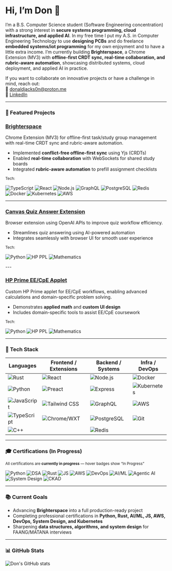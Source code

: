 # Hi, I’m Don 👋  

I’m a B.S. Computer Science student (Software Engineering concentration) with a strong interest in **secure systems programming, cloud infrastructure, and applied AI**. In my free time I put my A.S. in Computer Engineering Technology to use **designing PCBs** and do freelance **embedded systems/iot programming** for my own enjoyment and to have a little extra income.
I’m currently building **Brighterspace**, a Chrome Extension (MV3) with **offline-first CRDT sync, real-time collaboration, and rubric-aware automation**, showcasing distributed systems, cloud deployment, and applied AI in practice.  

If you want to collaborate on innovative projects or have a challenge in mind, reach out:  
📧 [donaldjacks0n@proton.me](mailto:donaldjacks0n@proton.me)  
🔗 [LinkedIn](https://www.linkedin.com/in/djackson4005?utm_source=share&utm_campaign=share_via&utm_content=profile&utm_medium=ios_app)  

---

### 📌 Featured Projects

### **[Brighterspace](https://github.com/ReavesX/brighterspace)**  
Chrome Extension (MV3) for offline-first task/study group management with real-time CRDT sync and rubric-aware automation.  

- Implemented **conflict-free offline-first sync** using Yjs (CRDTs)  
- Enabled **real-time collaboration** with WebSockets for shared study boards  
- Integrated **rubric-aware automation** to prefill assignment checklists  

<sub>Tech:</sub>  
<p align="left">
<img alt="TypeScript" src="https://img.shields.io/badge/-TypeScript-3178C6?style=for-the-badge&logo=typescript&logoColor=white" /> 
<img alt="React" src="https://img.shields.io/badge/-React-61DAFB?style=for-the-badge&logo=react&logoColor=white" /> 
<img alt="Node.js" src="https://img.shields.io/badge/-Node.js-339933?style=for-the-badge&logo=node.js&logoColor=white" /> 
<img alt="GraphQL" src="https://img.shields.io/badge/-GraphQL-E10098?style=for-the-badge&logo=graphql&logoColor=white" /> 
<img alt="PostgreSQL" src="https://img.shields.io/badge/-PostgreSQL-336791?style=for-the-badge&logo=postgresql&logoColor=white" /> 
<img alt="Redis" src="https://img.shields.io/badge/-Redis-DC382D?style=for-the-badge&logo=redis&logoColor=white" /> 
<img alt="Docker" src="https://img.shields.io/badge/-Docker-2496ED?style=for-the-badge&logo=docker&logoColor=white" /> 
<img alt="Kubernetes" src="https://img.shields.io/badge/-Kubernetes-326CE5?style=for-the-badge&logo=kubernetes&logoColor=white" /> 
<img alt="AWS" src="https://img.shields.io/badge/-AWS-232F3E?style=for-the-badge&logo=amazonaws&logoColor=white" />
</p>

---

### **[Canvas Quiz Answer Extension](https://github.com/ReavesX/Canvas-Quiz-OpenAI-Answerer)**  
Browser extension using OpenAI APIs to improve quiz workflow efficiency.  

- Streamlines quiz answering using AI-powered automation  
- Integrates seamlessly with browser UI for smooth user experience  

<sub>Tech:</sub>  
<p align="left">
<img alt="Python" src="https://img.shields.io/badge/-Python-3776AB?style=for-the-badge&logo=python&logoColor=white" /> 
<img alt="HP PPL" src="https://img.shields.io/badge/-HP%20PPL-555555?style=for-the-badge" /> 
<img alt="Mathematics" src="https://img.shields.io/badge/-Mathematics-FF6F61?style=for-the-badge" />
</p>
---

### **[HP Prime EE/CpE Applet](https://github.com/ReavesX/HpPrime-EE-CpE-Applet)**  
Custom HP Prime applet for EE/CpE workflows, enabling advanced calculations and domain-specific problem solving.  

- Demonstrates **applied math** and **custom UI design**  
- Includes domain-specific tools to assist EE/CpE coursework  

<sub>Tech:</sub>  
<p align="left">
<img alt="Python" src="https://img.shields.io/badge/-Python-3776AB?style=for-the-badge&logo=python&logoColor=white" /> 
<img alt="HP PPL" src="https://img.shields.io/badge/-HP%20PPL-555555?style=for-the-badge" /> 
<img alt="Mathematics" src="https://img.shields.io/badge/-Mathematics-FF6F61?style=for-the-badge" />
</p>

---

### 🧰 Tech Stack

**Languages** | **Frontend / Extensions** | **Backend / Systems** | **Infra / DevOps**
--- | --- | --- | ---
<img alt="Rust" src="https://img.shields.io/badge/-Rust-000000?style=for-the-badge&logo=rust&logoColor=white" />  | <img alt="React" src="https://img.shields.io/badge/-React-61DAFB?style=for-the-badge&logo=react&logoColor=white" />  | <img alt="Node.js" src="https://img.shields.io/badge/-Node.js-339933?style=for-the-badge&logo=node.js&logoColor=white" />  | <img alt="Docker" src="https://img.shields.io/badge/-Docker-2496ED?style=for-the-badge&logo=docker&logoColor=white" /> 
<img alt="Python" src="https://img.shields.io/badge/-Python-3776AB?style=for-the-badge&logo=python&logoColor=white" />  | <img alt="Preact" src="https://img.shields.io/badge/-Preact-673AB7?style=for-the-badge&logo=preact&logoColor=white" />  | <img alt="Express" src="https://img.shields.io/badge/-Express-000000?style=for-the-badge&logo=express&logoColor=white" />  | <img alt="Kubernetes" src="https://img.shields.io/badge/-Kubernetes-326CE5?style=for-the-badge&logo=kubernetes&logoColor=white" /> 
<img alt="JavaScript" src="https://img.shields.io/badge/-JavaScript-F7DF1E?style=for-the-badge&logo=javascript&logoColor=black" />  | <img alt="Tailwind CSS" src="https://img.shields.io/badge/-TailwindCSS-06B6D4?style=for-the-badge&logo=tailwind-css&logoColor=white" /> | <img alt="GraphQL" src="https://img.shields.io/badge/-GraphQL-E10098?style=for-the-badge&logo=graphql&logoColor=white" />  | <img alt="AWS" src="https://img.shields.io/badge/-AWS-232F3E?style=for-the-badge&logo=amazonaws&logoColor=white" />
<img alt="TypeScript" src="https://img.shields.io/badge/-TypeScript-3178C6?style=for-the-badge&logo=typescript&logoColor=white" />  | <img alt="Chrome/WXT" src="https://img.shields.io/badge/-Chrome-4285F4?style=for-the-badge&logo=google-chrome&logoColor=white" /> | <img alt="PostgreSQL" src="https://img.shields.io/badge/-PostgreSQL-336791?style=for-the-badge&logo=postgresql&logoColor=white" />  | <img alt="Git" src="https://img.shields.io/badge/-Git-F05032?style=for-the-badge&logo=git&logoColor=white" />
<img alt="C++" src="https://img.shields.io/badge/-C++-00599C?style=for-the-badge&logo=c%2B%2B&logoColor=white" /> | &nbsp; | <img alt="Redis" src="https://img.shields.io/badge/-Redis-DC382D?style=for-the-badge&logo=redis&logoColor=white" />  | &nbsp;

---

### 🎓 Certifications (In Progress)

<sub>All certifications are **currently in progress** — hover badges show “In Progress”</sub>  

<img alt="Python" src="https://img.shields.io/badge/-Python%20Dev-Microsoft-ff9900?style=for-the-badge&logo=python&logoColor=white&label=In%20Progress" />
<img alt="DSA" src="https://img.shields.io/badge/-DSA-UCSD/HSE-007ACC?style=for-the-badge&logo=data:image/png;base64,iVBORw0KGgoAAAANSUhEUgAAAAEAAAABCAQAAAC1HAwCAAAAC0lEQVR42mP8Xw8AAkcB9hWDyoQAAAAASUVORK5CYII=&label=In%20Progress" />
<img alt="Rust" src="https://img.shields.io/badge/-Rust-Duke-000000?style=for-the-badge&logo=rust&logoColor=white&label=In%20Progress" />
<img alt="JS" src="https://img.shields.io/badge/-FullStack%20JS-IBM-F7DF1E?style=for-the-badge&logo=javascript&logoColor=black&label=In%20Progress" />
<img alt="AWS" src="https://img.shields.io/badge/-AWS%20Solutions-Architect-Amazon-232F3E?style=for-the-badge&logo=amazonaws&logoColor=white&label=In%20Progress" />
<img alt="DevOps" src="https://img.shields.io/badge/-Applied%20DevOps-IBM-326CE5?style=for-the-badge&logo=ibm&logoColor=white&label=In%20Progress" />
<img alt="AI/ML" src="https://img.shields.io/badge/-AI%20ML-Microsoft-107C10?style=for-the-badge&logo=microsoft&logoColor=white&label=In%20Progress" />
<img alt="Agentic AI" src="https://img.shields.io/badge/-Agentic%20AI-IBM-412991?style=for-the-badge&logo=ibm&logoColor=white&label=In%20Progress" />
<img alt="System Design" src="https://img.shields.io/badge/-System%20Design-Coursera-0056D2?style=for-the-badge&logo=coursera&logoColor=white&label=In%20Progress" />
<img alt="CKAD" src="https://img.shields.io/badge/-Kubernetes%20CKAD-Linux-326CE5?style=for-the-badge&logo=linux&logoColor=white&label=In%20Progress" />

---

### 📚 Current Goals
- Advancing **Brighterspace** into a full production-ready project  
- Completing professional certifications in **Python, Rust, AI/ML, JS, AWS, DevOps, System Design, and Kubernetes**  
- Sharpening **data structures, algorithms, and system design** for FAANG/MATANA interviews  

---

### 📊 GitHub Stats
![Don's GitHub stats](https://github-readme-stats.vercel.app/api?username=ReavesX&show_icons=true&theme=gruvbox)
